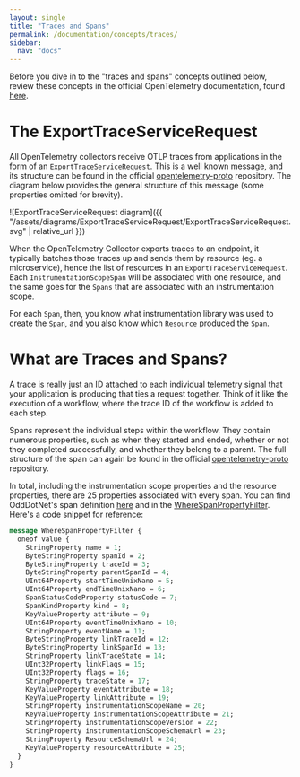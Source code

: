 ```yaml
---
layout: single
title: "Traces and Spans"
permalink: /documentation/concepts/traces/
sidebar:
  nav: "docs"
---
```

Before you dive in to the "traces and spans" concepts outlined below, review
these concepts in the official OpenTelemetry documentation, found
[here](https://opentelemetry.io/docs/concepts/signals/traces/).

# The ExportTraceServiceRequest
All OpenTelemetry collectors receive OTLP traces from applications in the form
of an `ExportTraceServiceRequest`. This is a well known message, and its
structure can be found in the official 
[opentelemetry-proto](https://github.com/open-telemetry/opentelemetry-proto/blob/main/opentelemetry/proto/collector/trace/v1/trace_service.proto) repository. The diagram below provides the general structure of 
this message (some properties omitted for brevity).

![ExportTraceServiceRequest diagram]({{ "/assets/diagrams/ExportTraceServiceRequest/ExportTraceServiceRequest.svg" | relative_url }})

When the OpenTelemetry Collector exports traces to an endpoint, it typically batches those traces up and
sends them by resource (eg. a microservice), hence the list of resources in an `ExportTraceServiceRequest`.
Each `InstrumentationScopeSpan` will be associated with one resource, and the same goes for the `Spans`
that are associated with an instrumentation scope.

For each `Span`, then, you know what instrumentation library was used to create the `Span`, and you also 
know which `Resource` produced the `Span`. 

# What are Traces and Spans?
A trace is really just an ID attached to each individual telemetry signal that your application is producing that ties a request
together. Think of it like the execution of a workflow, where the trace ID of the workflow is added to each step.

Spans represent the individual steps within the workflow. They contain numerous properties, such as when they started and ended,
whether or not they completed successfully, and whether they belong to a parent. The full structure of the span can again be found
in the official 
[opentelemetry-proto](https://github.com/open-telemetry/opentelemetry-proto/blob/main/opentelemetry/proto/trace/v1/trace.proto) 
repository.

In total, including the instrumentation scope properties and the resource properties, there are 25 properties associated with every
span. You can find OddDotNet's span definition [here](https://github.com/OddDotNet/OddDotProto/blob/main/odddotproto/proto/trace/v1/flat_span.proto)
and in the [WhereSpanPropertyFilter](https://github.com/OddDotNet/OddDotProto/blob/main/odddotproto/proto/trace/v1/span_query_request.proto).
Here's a code snippet for reference:

```proto
message WhereSpanPropertyFilter {
  oneof value {
    StringProperty name = 1;
    ByteStringProperty spanId = 2;
    ByteStringProperty traceId = 3;
    ByteStringProperty parentSpanId = 4;
    UInt64Property startTimeUnixNano = 5;
    UInt64Property endTimeUnixNano = 6;
    SpanStatusCodeProperty statusCode = 7;
    SpanKindProperty kind = 8;
    KeyValueProperty attribute = 9;
    UInt64Property eventTimeUnixNano = 10;
    StringProperty eventName = 11;
    ByteStringProperty linkTraceId = 12;
    ByteStringProperty linkSpanId = 13;
    StringProperty linkTraceState = 14;
    UInt32Property linkFlags = 15;
    UInt32Property flags = 16;
    StringProperty traceState = 17;
    KeyValueProperty eventAttribute = 18;
    KeyValueProperty linkAttribute = 19;
    StringProperty instrumentationScopeName = 20;
    KeyValueProperty instrumentationScopeAttribute = 21;
    StringProperty instrumentationScopeVersion = 22;
    StringProperty instrumentationScopeSchemaUrl = 23;
    StringProperty ResourceSchemaUrl = 24;
    KeyValueProperty resourceAttribute = 25;
  }
}
```